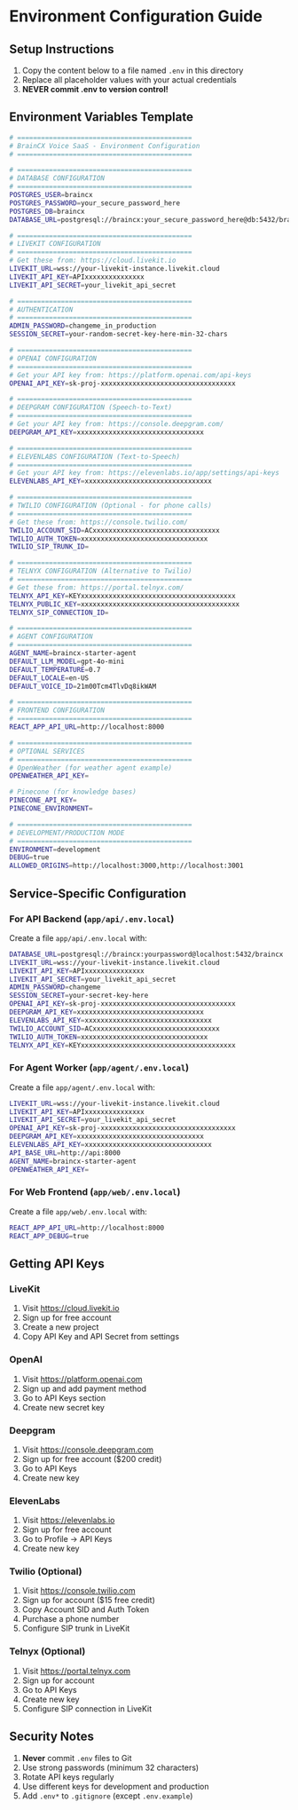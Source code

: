 # Environment Configuration Guide

## Setup Instructions

1. Copy the content below to a file named `.env` in this directory
2. Replace all placeholder values with your actual credentials
3. **NEVER commit .env to version control!**

## Environment Variables Template

```bash
# ============================================
# BrainCX Voice SaaS - Environment Configuration
# ============================================

# ============================================
# DATABASE CONFIGURATION
# ============================================
POSTGRES_USER=braincx
POSTGRES_PASSWORD=your_secure_password_here
POSTGRES_DB=braincx
DATABASE_URL=postgresql://braincx:your_secure_password_here@db:5432/braincx

# ============================================
# LIVEKIT CONFIGURATION
# ============================================
# Get these from: https://cloud.livekit.io
LIVEKIT_URL=wss://your-livekit-instance.livekit.cloud
LIVEKIT_API_KEY=APIxxxxxxxxxxxxxxx
LIVEKIT_API_SECRET=your_livekit_api_secret

# ============================================
# AUTHENTICATION
# ============================================
ADMIN_PASSWORD=changeme_in_production
SESSION_SECRET=your-random-secret-key-here-min-32-chars

# ============================================
# OPENAI CONFIGURATION
# ============================================
# Get your API key from: https://platform.openai.com/api-keys
OPENAI_API_KEY=sk-proj-xxxxxxxxxxxxxxxxxxxxxxxxxxxxxxxxxx

# ============================================
# DEEPGRAM CONFIGURATION (Speech-to-Text)
# ============================================
# Get your API key from: https://console.deepgram.com/
DEEPGRAM_API_KEY=xxxxxxxxxxxxxxxxxxxxxxxxxxxxxxxx

# ============================================
# ELEVENLABS CONFIGURATION (Text-to-Speech)
# ============================================
# Get your API key from: https://elevenlabs.io/app/settings/api-keys
ELEVENLABS_API_KEY=xxxxxxxxxxxxxxxxxxxxxxxxxxxxxxxx

# ============================================
# TWILIO CONFIGURATION (Optional - for phone calls)
# ============================================
# Get these from: https://console.twilio.com/
TWILIO_ACCOUNT_SID=ACxxxxxxxxxxxxxxxxxxxxxxxxxxxxxxxx
TWILIO_AUTH_TOKEN=xxxxxxxxxxxxxxxxxxxxxxxxxxxxxxxx
TWILIO_SIP_TRUNK_ID=

# ============================================
# TELNYX CONFIGURATION (Alternative to Twilio)
# ============================================
# Get these from: https://portal.telnyx.com/
TELNYX_API_KEY=KEYxxxxxxxxxxxxxxxxxxxxxxxxxxxxxxxxxxxxxxx
TELNYX_PUBLIC_KEY=xxxxxxxxxxxxxxxxxxxxxxxxxxxxxxxxxxxxxxxx
TELNYX_SIP_CONNECTION_ID=

# ============================================
# AGENT CONFIGURATION
# ============================================
AGENT_NAME=braincx-starter-agent
DEFAULT_LLM_MODEL=gpt-4o-mini
DEFAULT_TEMPERATURE=0.7
DEFAULT_LOCALE=en-US
DEFAULT_VOICE_ID=21m00Tcm4TlvDq8ikWAM

# ============================================
# FRONTEND CONFIGURATION
# ============================================
REACT_APP_API_URL=http://localhost:8000

# ============================================
# OPTIONAL SERVICES
# ============================================
# OpenWeather (for weather agent example)
OPENWEATHER_API_KEY=

# Pinecone (for knowledge bases)
PINECONE_API_KEY=
PINECONE_ENVIRONMENT=

# ============================================
# DEVELOPMENT/PRODUCTION MODE
# ============================================
ENVIRONMENT=development
DEBUG=true
ALLOWED_ORIGINS=http://localhost:3000,http://localhost:3001
```

## Service-Specific Configuration

### For API Backend (`app/api/.env.local`)

Create a file `app/api/.env.local` with:

```bash
DATABASE_URL=postgresql://braincx:yourpassword@localhost:5432/braincx
LIVEKIT_URL=wss://your-livekit-instance.livekit.cloud
LIVEKIT_API_KEY=APIxxxxxxxxxxxxxxx
LIVEKIT_API_SECRET=your_livekit_api_secret
ADMIN_PASSWORD=changeme
SESSION_SECRET=your-secret-key-here
OPENAI_API_KEY=sk-proj-xxxxxxxxxxxxxxxxxxxxxxxxxxxxxxxxxx
DEEPGRAM_API_KEY=xxxxxxxxxxxxxxxxxxxxxxxxxxxxxxxx
ELEVENLABS_API_KEY=xxxxxxxxxxxxxxxxxxxxxxxxxxxxxxxx
TWILIO_ACCOUNT_SID=ACxxxxxxxxxxxxxxxxxxxxxxxxxxxxxxxx
TWILIO_AUTH_TOKEN=xxxxxxxxxxxxxxxxxxxxxxxxxxxxxxxx
TELNYX_API_KEY=KEYxxxxxxxxxxxxxxxxxxxxxxxxxxxxxxxxxxxxxxx
```

### For Agent Worker (`app/agent/.env.local`)

Create a file `app/agent/.env.local` with:

```bash
LIVEKIT_URL=wss://your-livekit-instance.livekit.cloud
LIVEKIT_API_KEY=APIxxxxxxxxxxxxxxx
LIVEKIT_API_SECRET=your_livekit_api_secret
OPENAI_API_KEY=sk-proj-xxxxxxxxxxxxxxxxxxxxxxxxxxxxxxxxxx
DEEPGRAM_API_KEY=xxxxxxxxxxxxxxxxxxxxxxxxxxxxxxxx
ELEVENLABS_API_KEY=xxxxxxxxxxxxxxxxxxxxxxxxxxxxxxxx
API_BASE_URL=http://api:8000
AGENT_NAME=braincx-starter-agent
OPENWEATHER_API_KEY=
```

### For Web Frontend (`app/web/.env.local`)

Create a file `app/web/.env.local` with:

```bash
REACT_APP_API_URL=http://localhost:8000
REACT_APP_DEBUG=true
```

## Getting API Keys

### LiveKit
1. Visit https://cloud.livekit.io
2. Sign up for free account
3. Create a new project
4. Copy API Key and API Secret from settings

### OpenAI
1. Visit https://platform.openai.com
2. Sign up and add payment method
3. Go to API Keys section
4. Create new secret key

### Deepgram
1. Visit https://console.deepgram.com
2. Sign up for free account ($200 credit)
3. Go to API Keys
4. Create new key

### ElevenLabs
1. Visit https://elevenlabs.io
2. Sign up for free account
3. Go to Profile → API Keys
4. Create new key

### Twilio (Optional)
1. Visit https://console.twilio.com
2. Sign up for account ($15 free credit)
3. Copy Account SID and Auth Token
4. Purchase a phone number
5. Configure SIP trunk in LiveKit

### Telnyx (Optional)
1. Visit https://portal.telnyx.com
2. Sign up for account
3. Go to API Keys
4. Create new key
5. Configure SIP connection in LiveKit

## Security Notes

1. **Never** commit `.env` files to Git
2. Use strong passwords (minimum 32 characters)
3. Rotate API keys regularly
4. Use different keys for development and production
5. Add `.env*` to `.gitignore` (except `.env.example`)

